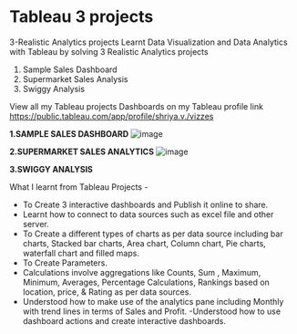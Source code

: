 # Tableau 3 projects
3-Realistic Analytics projects
Learnt Data Visualization and Data Analytics with Tableau by solving 3 Realistic Analytics projects

1. Sample Sales Dashboard
2. Supermarket Sales Analysis
3. Swiggy Analysis

View all my Tableau projects Dashboards on my Tableau profile link
https://public.tableau.com/app/profile/shriya.v./vizzes

**1.SAMPLE SALES DASHBOARD**
![image](https://github.com/Shri-23456/Tableau-3-projects/assets/155814998/a464a31d-75cb-4e71-9d89-fe80d3d7d3b2)

**2.SUPERMARKET SALES ANALYTICS**
![image](https://github.com/Shri-23456/Tableau-3-projects/assets/155814998/7e1219e6-fa18-4e9b-b33a-c37bacdf9687)

**3.SWIGGY ANALYSIS**


What I learnt from Tableau Projects -
- To Create 3 interactive dashboards and Publish it online to share.
- Learnt how to connect to data sources such as excel file and other server.
- To Create a different types of charts  as per data source including bar charts, Stacked bar charts, Area chart, Column chart, Pie charts, waterfall chart and filled maps.
- To Create Parameters.
- Calculations involve aggregations like Counts, Sum , Maximum, Minimum, Averages, Percentage Calculations, Rankings based on location, price, & Rating as per data sources.
- Understood how to make use of the analytics pane including Monthly with trend lines in terms of Sales and Profit.
-Understood how to use dashboard actions and create interactive dashboards.




